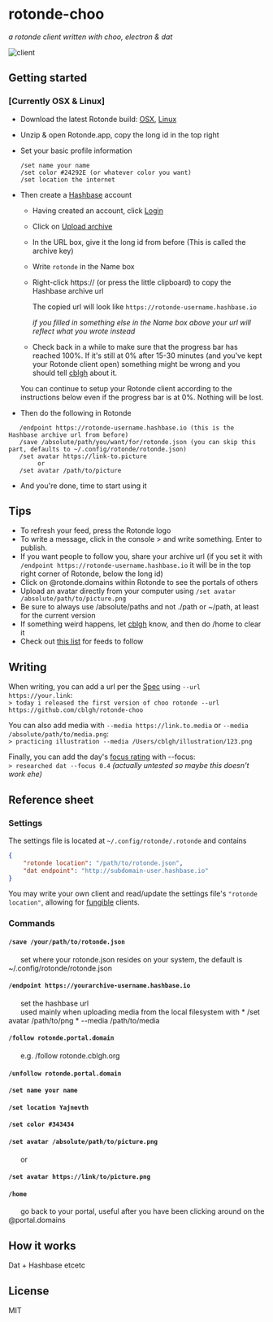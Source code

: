 # rotonde-choo
_a rotonde client written with choo, electron & dat_



![client](http://i.imgur.com/Gl9KfwE.jpg)


## Getting started
### [Currently OSX & Linux]
* Download the latest Rotonde build: [OSX](https://cblgh.org/dl/rotonde-mac.zip), [Linux](http://cblgh.org/dl/rotonde-linux.zip)
* Unzip & open Rotonde.app, copy the long id in the top right
* Set your basic profile information
    ```
    /set name your name
    /set color #24292E (or whatever color you want)
    /set location the internet
    ```
* Then create a [Hashbase](https://hashbase.io) account
  * Having created an account, click [Login](https://hashbase.io/login)
  * Click on [Upload archive](https://hashbase.io/new-archive)
  * In the URL box, give it the long id from before (This is called the archive key)
  * Write `rotonde` in the Name box
  * Right-click https:// (or press the little clipboard) to copy the Hashbase archive url
  
  
    The copied url will look like `https://rotonde-username.hashbase.io`   
    
    _if you filled in something else in the Name box above your url will reflect what you wrote instead_
  * Check back in a while to make sure that the progress bar has reached 100%. If it's still at 0% after 15-30 minutes (and you've kept your Rotonde client open) something might be wrong and you should tell [cblgh](https://twitter.com/cblgh) about it.
  
  You can continue to setup your Rotonde client according to the instructions below even if the progress bar is at 0%. Nothing will be lost.
 
 * Then do the following in Rotonde
 ```
    /endpoint https://rotonde-username.hashbase.io (this is the Hashbase archive url from before)
    /save /absolute/path/you/want/for/rotonde.json (you can skip this part, defaults to ~/.config/rotonde/rotonde.json)
    /set avatar https://link-to.picture 
         or
    /set avatar /path/to/picture
   ```
 * And you're done, time to start using it
 
## Tips
 * To refresh your feed, press the Rotonde logo
 * To write a message, click in the console > and write something. Enter to publish.
 * If you want people to follow you, share your archive url (if you set it with `/endpoint https://rotonde-username.hashbase.io` it will be in the top right corner of Rotonde, below the long id)
 * Click on @rotonde.domains within Rotonde to see the portals of others
 * Upload an avatar directly from your computer using `/set avatar /absolute/path/to/picture.png`
 * Be sure to always use /absolute/paths and not ./path or ~/path, at least for the current version
 * If something weird happens, let [cblgh](https://twitter.com/cblgh) know, and then do /home to clear it
 * Check out [this list](http://rotonde.cblgh.org/crawl) for feeds to follow

## Writing
When writing, you can add a url per the [Spec](https://github.com/Rotonde/Specs) using `--url https://your.link`:  
`> today i released the first version of choo rotonde --url https://github.com/cblgh/rotonde-choo`

You can also add media with `--media https://link.to.media` or `--media /absolute/path/to/media.png`:  
`> practicing illustration --media /Users/cblgh/illustration/123.png`

Finally, you can add the day's [focus rating](https://github.com/Rotonde/Specs#focusexample) with --focus:   
`> researched dat --focus 0.4` 
_(actually untested so maybe this doesn't work ehe)_


## Reference sheet
### Settings
The settings file is located at `~/.config/rotonde/.rotonde` and contains 
```json
{
    "rotonde location": "/path/to/rotonde.json",
    "dat endpoint": "http://subdomain-user.hashbase.io"
}
```
You may write your own client and read/update the settings file's `"rotonde location"`, allowing for [fungible](http://www.dictionary.com/browse/fungible) clients.

### Commands
#### `/save /your/path/to/rotonde.json`
&nbsp;&nbsp;&nbsp;&nbsp;&nbsp;&nbsp;set where your rotonde.json resides on your system, the default is ~/.config/rotonde/rotonde.json
  
#### `/endpoint https://yourarchive-username.hashbase.io`
&nbsp;&nbsp;&nbsp;&nbsp;&nbsp;&nbsp;set the hashbase url   
&nbsp;&nbsp;&nbsp;&nbsp;&nbsp;&nbsp;used mainly when uploading media from the local filesystem with 
    * /set avatar /path/to/png 
    * <message> --media /path/to/media

#### `/follow rotonde.portal.domain`
&nbsp;&nbsp;&nbsp;&nbsp;&nbsp;&nbsp;e.g. /follow rotonde.cblgh.org
#### `/unfollow rotonde.portal.domain`

#### `/set name your name`
#### `/set location Yajnevth`
#### `/set color #343434`
#### `/set avatar /absolute/path/to/picture.png`
&nbsp;&nbsp;&nbsp;&nbsp;&nbsp;&nbsp;or 
#### `/set avatar https://link/to/picture.png`

#### `/home`
&nbsp;&nbsp;&nbsp;&nbsp;&nbsp;&nbsp;go back to your portal, useful after you have been clicking around on the @portal.domains









 
 ## How it works
 Dat + Hashbase etcetc
 
 ## License
 MIT
